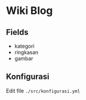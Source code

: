 # Wiki Blog

## Fields

- kategori
- ringkasan
- gambar

## Konfigurasi

Edit file `./src/konfigurasi.yml`
